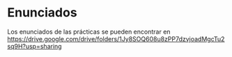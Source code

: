 # Enunciados
Los enunciados de las prácticas se pueden encontrar en https://drive.google.com/drive/folders/1Jy8SOQ608u8zPP7dzvjoadMgcTu2sq9H?usp=sharing


